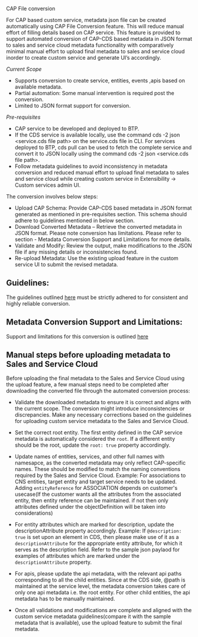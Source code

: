 CAP File conversion

For CAP based custom service, metadata json file can be created automatically using CAP File Conversion feature.
This will reduce manual effort of filling details based on CAP service. This feature is provided to support automated conversion of CAP-CDS based metadata in JSON format to sales and service cloud metadata functionality with comparatively minimal manual effort to upload final metadata to sales and service cloud inorder to create custom service and generate UI’s accordingly.

_Current Scope_

- Supports conversion to create service, entities, events ,apis based on available metadata.
- Partial automation: Some manual intervention is required post the conversion.
- Limited to JSON format support for conversion.

_Pre-requisites_

- CAP service to be developed and deployed to BTP.
- If the CDS service is available locally, use the command cds -2 json <service.cds file path> on the service.cds file in CLI. For services deployed to BTP, cds pull <Service-URL> can be used to fetch the complete service and convert it to JSON locally using the command cds -2 json <service.cds file path>.
- Follow metadata guidelines to avoid inconsistency in metadata conversion and reduced manual effort to upload final metadata to sales and service cloud while creating custom service in Extensibility -> Custom services admin UI.


The conversion involves below steps:

- Upload CAP Schema: Provide CAP-CDS based metadata in JSON format generated as mentioned in pre-requisites section. This schema should adhere to guidelines mentioned in below section.
- Download Converted Metadata – Retrieve the converted metadata in JSON format. Please note conversion has limitations. Please refer to section - Metadata Conversion Support and Limitations for more details.
- Validate and Modify: Review the output, make modifications to the JSON file if any missing details or inconsistencies found.
- Re-upload Metadata: Use the existing upload feature in the custom service UI to submit the revised metadata.


## Guidelines:

The guidelines outlined [here](./GuildelinesConv.MD) must be strictly adhered to for consistent and highly reliable conversion.

## Metadata Conversion Support and Limitations:

Support and limitations for this conversion is outlined [here](./LimitationConv.md)


## Manual steps before uploading metadata to Sales and Service Cloud

Before uploading the final metadata to the Sales and Service Cloud using the upload feature, a few manual steps need to be completed after downloading the converted file through the automated conversion process:

- Validate the downloaded metadata to ensure it is correct and aligns with the current scope. The conversion might introduce inconsistencies or discrepancies. Make any necessary corrections based on the guidelines for uploading custom service metadata to the Sales and Service Cloud.  

- Set the correct root entity. The first entity defined in the CAP service metadata is automatically considered the `root`. If a different entity should be the root, update the `root: true` property accordingly.

- Update names of entities, services, and other full names with namesapce, as the converted metadata may only reflect CAP-specific names. These should be modified to match the naming conventions required by the Sales and Service Cloud. Example: For associations to CNS entities, target entity and target service needs to be updated. Adding `entityReference` for ASSOCIATION depends on customer's usecase(If the customer wants all the attributes from the associated entity, then entity reference can be maintained. if not then only attributes defined under the objectDefinition will be taken into considerations)
  
- For entity attributes which are marked for description, update the descriptionAttribute property accordingly.
  Example: If `@description: true` is set upon an element in CDS, then please make use of it as a `descriptionAttribute` for the appropriate entity attribute, for which it serves as the description field. Refer to the sample json paylaod for examples of attributes which are marked under the `descriptionAttribute` property.

- For apis, please update the api metadata, with the relevant api paths corresponding to all the child entities. Since at the CDS side, @path is maintained at the service level, the metadata conversion takes care of only one api metadata i.e. the root entity. For other child entities, the api metadata has to be manually maintained.
  
- Once all validations and modifications are complete and aligned with the custom service metadata guidelines(compare it with the sample metadata that is available), use the upload feature to submit the final metadata.


